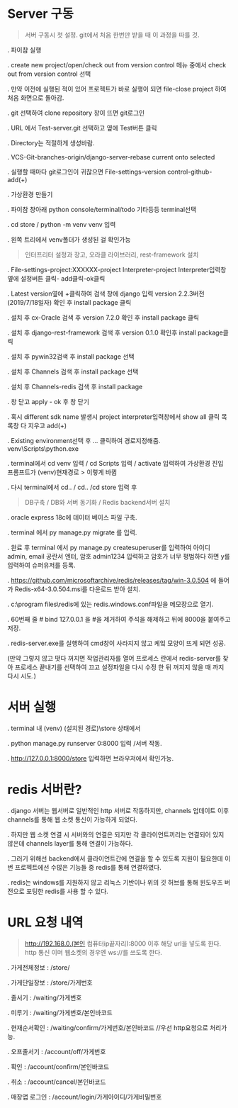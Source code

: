 # Server 구동


> 서버 구동시 첫 설정.  git에서 처음 한번만 받을 때 이 과정을 따를 것.

 . 파이참 실행 
 
 . create new project/open/check out from version control 메뉴 중에서 check out from version control 선택
 
 . 만약 이전에 실행된 적이 있어 프로젝트가 바로 실행이 되면 file-close project 하여 처음 화면으로 돌아감.
 
 . git 선택하여 clone repository 창이 뜨면 git로그인 
 
 . URL 에서 Test-server.git 선택하고 옆에 Test버튼 클릭
 
 . Directory는 적절하게 생성바람.
 
 . VCS-Git-branches-origin/django-server-rebase current onto selected
 
 . 실행할 때마다 git로그인이 귀찮으면 File-settings-version control-github-add(+)
 
 . 가상환경 만들기
 
 . 파이참 창아래 python console/terminal/todo 기타등등 terminal선택
 
 . cd store / python -m venv venv 입력
 
 . 왼쪽 트리에서 venv폴더가 생성된 걸 확인가능
 
> 인터프리터 설정과 장고, 오라클 라이브러리, rest-framework 설치
 
 . File-settings-project:XXXXXX-project Interpreter-project Interpreter입력창 옆에 설정버튼 클릭- add클릭-ok클릭
 
 . Latest version옆에 +클릭하여 검색 창에 django 입력 version 2.2.3버전(2019/7/18일자) 확인 후 install package 클릭
 
 . 설치 후 cx-Oracle 검색 후 version 7.2.0 확인 후 install package 클릭
 
 . 설치 후 django-rest-framework 검색 후 version 0.1.0 확인후 install package클릭
 
 . 설치 후 pywin32검색 후 install package 선택
 
 . 설치 후 Channels 검색 후 install package 선택
 
 . 설치 후 Channels-redis 검색 후 install package 
 
 . 창 닫고 apply - ok 후 창 닫기
 
 . 혹시 different sdk name 발생시 project interpreter입력창에서 show all 클릭 목록창 다 지우고 add(+)
 
 . Existing environment선택 후 ... 클릭하여 경로지정해줌. venv\Scripts\python.exe
 
 . terminal에서 cd venv 입력 / cd Scripts 입력 / activate 입력하여 가상환경 진입 프롬프트가 (venv)현재경로 > 이렇게 바뀜
 
 . 다시 terminal에서 cd.. / cd.. /cd store 입력 후 
 
 > DB구축 / DB와 서버 동기화 / Redis backend서버 설치
 
 . oracle express 18c에 데이터 베이스 파일 구축.
 
 . terminal 에서 py manage.py migrate 를 입력.
 
 . 완료 후 terminal 에서 py manage.py createsuperuser를 입력하여 아이디 admin, email 공란서 엔터, 암호 admin1234 입력하고 암호가 너무 평범하다 하면 y를 입력하여 슈퍼유저를 등록.
	 
 . https://github.com/microsoftarchive/redis/releases/tag/win-3.0.504 에 들어가 Redis-x64-3.0.504.msi를 다운로드 받아 설치.
 
 . c:\program files\redis에 있는 redis.windows.conf파일을 메모장으로 열기.
 
 . 60번째 줄 # bind 127.0.0.1 을 #을 제거하여 주석을 해제하고 뒤에 8000을 붙여주고 저장.
 
 . redis-server.exe를 실행하여 cmd창이 사라지지 않고 케잌 모양이 뜨게 되면 성공.
 
   (만약 그렇지 않고 떳다 꺼지면 작업관리자를 열어 프로세스 란에서 redis-server를 찾아 프로세스 끝내기를 선택하여 끄고 설정파일을 다시 수정 한 뒤 꺼지지 않을 때 까지 다시 시도.)
   
# 서버 실행
	 
 . terminal 내 (venv) (설치된 경로)\store 상태에서
 
 . python manage.py runserver 0:8000 입력 /서버 작동.
 
 . http://127.0.0.1:8000/store 입력하면 브라우저에서 확인가능.
 
# redis 서버란?

 . django 서버는 웹서버로 일반적인 http 서버로 작동하지만, channels 업데이트 이후 channels를 통해 웹 소켓 통신이 가능하게 되었다.
 
 . 하지만 웹 소켓 연결 시 서버와의 연결은 되지만 각 클라이언트끼리는 연결되어 있지 않은데 channels layer를 통해 연결이 가능하다.
 
 . 그러기 위해선 backend에서 클라이언트간에 연결을 할 수 있도록 지원이 필요한데 이번 프로젝트에선 수많은 기능들 중 redis를 통해 연결하였다.
 
 . redis는 windows를 지원하지 않고 리눅스 기반이나 위의 깃 허브를 통해 윈도우즈 버전으로 포팅한 redis를 사용 할 수 있다. 
 

# URL 요청 내역

 > http://192.168.0.(본인 컴퓨터ip끝자리):8000 이후 해당 url을 넣도록 한다.
 > http 통신 이며 웹소켓의 경우엔 ws://를 쓰도록 한다.

 . 가게전체정보 : /store/
 
 . 가게단일장보 : /store/가게번호
 
 . 줄서기	: /waiting/가게번호
 
 . 미루기	: /waiting/가게번호/본인바코드
 
 . 현재순서확인	: /waiting/confirm/가게번호/본인바코드	//우선 http요청으로 처리가능.
 
 . 오프줄서기	: /account/off/가게번호
 
 . 확인		: /account/confirm/본인바코드
 
 . 취소		: /account/cancel/본인바코드
 
 . 매장앱 로그인 : /account/login/가게아이디/가게비밀번호


